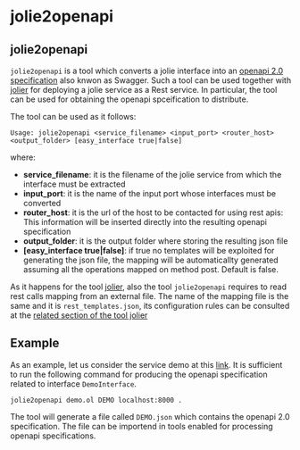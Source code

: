 # jolie2openapi

## jolie2openapi

`jolie2openapi` is a tool which converts a jolie interface into an [openapi 2.0 specification](https://swagger.io/docs/specification/2-0/basic-structure/) also knwon as Swagger. Such a tool can be used together with [jolier](jolier.md) for deploying a jolie service as a Rest service. In particular, the tool can be used for obtaining the openapi spceification to distribute.

The tool can be used as it follows:

```text
Usage: jolie2openapi <service_filename> <input_port> <router_host> <output_folder> [easy_interface true|false]
```

where:

* **service\_filename**:    it is the filename of the jolie service from which the interface must be extracted
* **input\_port**:    it is the name of the input port whose interfaces must be converted
* **router\_host**:    it is the url of the host to be contacted for using rest apis: This information will be inserted directly into the resulting openapi specification
* **output\_folder**:    it is the output folder where storing the resulting json file
* **\[easy\_interface true\|false\]**:     if true no templates will be exploited for generating the json file, the mapping will be automaticallty generated assuming all the operations mapped on method post. Default is false. 

As it happens for the tool [jolier](jolier.md), also the tool `jolie2openapi` requires to read rest calls mapping from an external file. The name of the mapping file is the same and it is `rest_templates.json`, its configuration rules can be consulted at the [related section of the tool jolier](https://jolielang.gitbook.io/docs/rest/jolier#defining-the-rest-calls-mapping)

## Example

As an example, let us consider the service demo at this [link](https://github.com/jolie/examples/tree/master/05_other_tools/03_jolier). It is sufficient to run the following command for producing the openapi specification related to interface `DemoInterface`.

```text
jolie2openapi demo.ol DEMO localhost:8000 .
```

The tool will generate a file called `DEMO.json` which contains the openapi 2.0 specification. The file can be importend in tools enabled for processing openapi specifications.

